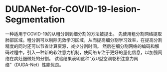 # DUDANet-for-COVID-19-lesion-Segmentation
一种适用于COVID-19的从粗分割到细分割的方法被提出。 
先使用粗分割网络提取肺部区域。粗分割可以剔除无效学习区域，从而提高细分割学习效率，在提高分割精度的同时还可以节省计算资源，减少分割时间。 
然后在细分割网络的编码和解码过程中，引入一种新的软注意力机制，使网络专注于更好的量化信息，以加强网络在病灶细微处的分割。 
试验结果表明这种“双U型空洞卷积注意力网络”（DUDA-Net）性能优良。

